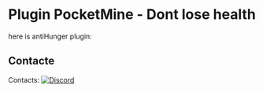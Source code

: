 # Plugin PocketMine - Dont lose health

here is antiHunger plugin:

## Contacte

Contacts:
[![Discord](https://img.shields.io/discord/1216200805988827267?label=Discord&logo=discord&color=blue)](https://discord.gg/vanillamcbe)
